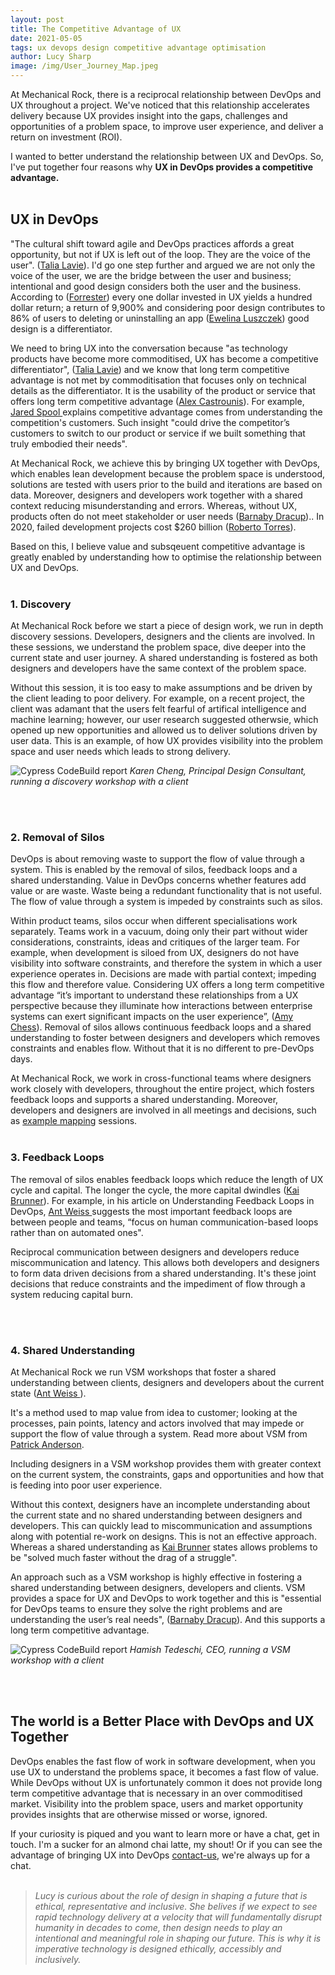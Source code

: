 ```yaml
---
layout: post
title: The Competitive Advantage of UX
date: 2021-05-05
tags: ux devops design competitive advantage optimisation
author: Lucy Sharp
image: /img/User_Journey_Map.jpeg
---
```


At Mechanical Rock, there is a reciprocal relationship between DevOps and UX throughout a project. We've noticed that this relationship accelerates delivery because UX provides insight into the gaps, challenges and opportunities of a problem space, to improve user experience, and deliver a return on investment (ROI).

I wanted to better understand the relationship between UX and DevOps. So, I've put together four reasons why **UX in DevOps provides a competitive advantage.**
<br /><br />

## UX in DevOps

"The cultural shift toward agile and DevOps practices affords a great opportunity, but not if UX is left out of the loop. They are the voice of the user". ([Talia Lavie](https://techbeacon.com/devops/8-ways-integrate-ux-speed-devops)). I'd go one step further and argued we are not only the voice of the user, we are the bridge between the user and business; intentional and good design considers both the user and the business. According to ([Forrester](https://www.forrester.com/report/The+Six+Steps+For+Justifying+Better+UX/-/E-RES117708)) every one dollar invested in UX yields a hundred dollar return; a return of 9,900% and considering poor design contributes to 86% of users to deleting or uninstalling an app ([Ewelina Luszczek](https://medium.com/@ewelina.luszczek/what-is-the-business-value-of-ux-design-affc3a1e370b)) good design is a differentiator.

We need to bring UX into the conversation because "as technology products have become more commoditised, UX has become a competitive differentiator", ([Talia Lavie](https://techbeacon.com/devops/8-ways-integrate-ux-speed-devops)) and we know that long term competitive advantage is not met by commoditisation that focuses only on technical details as the differentiator. It is the usability of the product or service that offers long term competitive advantage ([Alex Castrounis](https://www.innoarchitech.com/blog/why-product-user-experience-design-simplicity-drive-competitive-advantage#:~:text=It's%20all%20about%20competitive%20advantage,leadership%20as%20we'll%20discuss)). For example, [Jared Spool ](https://articles.uie.com/gaining-a-competitive-advantage-with-a-solid-experience-vision/) explains competitive advantage comes from understanding the competition's customers. Such insight "could drive the competitor’s customers to switch to our product or service if we built something that truly embodied their needs".

At Mechanical Rock, we achieve this by bringing UX together with DevOps, which enables lean development because the problem space is understood, solutions are tested with users prior to the build and iterations are based on data. Moreover, designers and developers work together with a shared context reducing misunderstanding and errors. Whereas, without UX, products often do not meet stakeholder or user needs ([Barnaby Dracup](https://www.devopsonline.co.uk/integrating-ux-with-devops/)).. In 2020, failed development projects cost $260 billion ([Roberto Torres](https://www.ciodive.com/news/poor-software-quality-report-2020/593015/)).

Based on this, I believe value and subsqeuent competitive advantage is greatly enabled by understanding how to optimise the relationship between UX and DevOps.
<br /><br />

### 1. Discovery

At Mechanical Rock before we start a piece of design work, we run in depth discovery sessions. Developers, designers and the clients are involved. In these sessions, we understand the problem space, dive deeper into the current state and user journey. A shared understanding is fostered as both designers and developers have the same context of the problem space.

Without this session, it is too easy to make assumptions and be driven by the client leading to poor delivery. For example, on a recent project, the client was adamant that the users felt fearful of artifical intelligence and machine learning; however, our user research suggested otherwsie, which opened up new opportunities and allowed us to deliver solutions driven by user data. This is an example, of how UX provides visibility into the problem space and user needs which leads to strong delivery.

![Cypress CodeBuild report](/img/Quickmail_Discovery.jpg)
_Karen Cheng, Principal Design Consultant, running a discovery workshop with a client_

<br /><br />

### 2. Removal of Silos

DevOps is about removing waste to support the flow of value through a system. This is enabled by the removal of silos, feedback loops and a shared understanding. Value in DevOps concerns whether features add value or are waste. Waste being a redundant functionality that is not useful. The flow of value through a system is impeded by constraints such as silos.

Within product teams, silos occur when different specialisations work separately. Teams work in a vacuum, doing only their part without wider considerations, constraints, ideas and critiques of the larger team. For example, when development is siloed from UX, designers do not have visibility into software constraints, and therefore the system in which a user experience operates in. Decisions are made with partial context; impeding this flow and therefore value. Considering UX offers a long term competitive advantage “it’s important to understand these relationships from a UX perspective because they illuminate how interactions between enterprise systems can exert significant impacts on the user experience”, ([Amy Chess](https://www.uxmatters.com/mt/archives/2019/03/platform-ux-domain-driven-design-concepts-in-enterprise-ux.php)). Removal of silos allows continuous feedback loops and a shared understanding to foster between designers and developers which removes constraints and enables flow. Without that it is no different to pre-DevOps days.

At Mechanical Rock, we work in cross-functional teams where designers work closely with developers, throughout the entire project, which fosters feedback loops and supports a shared understanding. Moreover, developers and designers are involved in all meetings and decisions, such as [example mapping](https://mechanicalrock.github.io/2020/05/18/effective-example-mapping.html) sessions.
<br /><br />

### 3. Feedback Loops

The removal of silos enables feedback loops which reduce the length of UX cycle and capital. The longer the cycle, the more capital dwindles ([Kai Brunner](https://techbeacon.com/enterprise-it/13-ux-principles-it-devops-perspective)). For example, in his article on Understanding Feedback Loops in DevOps, [Ant Weiss ](https://medium.com/@antweiss/understanding-feedback-loops-in-devops-e93b92b74bd1) suggests the most important feedback loops are between people and teams, “focus on human communication-based loops rather than on automated ones".

Reciprocal communication between designers and developers reduce miscommunication and latency. This allows both developers and designers to form data driven decisions from a shared understanding. It's these joint decisions that reduce constraints and the impediment of flow through a system reducing capital burn.

<br /><br />

### 4. Shared Understanding

At Mechanical Rock we run VSM workshops that foster a shared understanding between clients, designers and developers about the current state ([Ant Weiss ](https://medium.com/@antweiss/understanding-feedback-loops-in-devops-e93b92b74bd1)).

It's a method used to map value from idea to customer; looking at the processes, pain points, latency and actors involved that may impede or support the flow of value through a system. Read more about VSM from [Patrick Anderson](https://blog.tasktop.com/did-your-organization-wake-up-as-a-software-company-consider-value-stream-management-vsm/).

Including designers in a VSM workshop provides them with greater context on the current system, the constraints, gaps and opportunities and how that is feeding into poor user experience.

Without this context, designers have an incomplete understanding about the current state and no shared understanding between designers and developers. This can quickly lead to miscommunication and assumptions along with potential re-work on designs. This is not an effective approach. Whereas a shared understanding as [Kai Brunner](https://www.wired.com/insights/2015/01/is-devops-driving-the-future-of-ux-design/discusses) states allows problems to be "solved much faster without the drag of a struggle".

An approach such as a VSM workshop is highly effective in fostering a shared understanding between designers, developers and clients. VSM provides a space for UX and DevOps to work together and this is "essential for DevOps teams to ensure they solve the right problems and are understanding the user’s real needs", ([Barnaby Dracup](https://www.devopsonline.co.uk/integrating-ux-with-devops/)). And this supports a long term competitive advantage.

![Cypress CodeBuild report](/img/Value_Stream_Mapping.jpg)
_Hamish Tedeschi, CEO, running a VSM workshop with a client_

<br /><br />

## The world is a Better Place with DevOps and UX Together

DevOps enables the fast flow of work in software development, when you use UX to understand the problems space, it becomes a fast flow of value. While DevOps without UX is unfortunately common it does not provide long term competitive advantage that is necessary in an over commoditised market. Visibility into the problem space, users and market opportunity provides insights that are otherwise missed or worse, ignored.

If your curiosity is piqued and you want to learn more or have a chat, get in touch. I'm a sucker for an almond chai latte, my shout! Or if you can see the advantage of bringing UX into DevOps [contact-us](https://www.mechanicalrock.io/lets-get-started), we're always up for a chat.
<br /><br />

> _Lucy is curious about the role of design in shaping a future that is ethical, representative and inclusive. She belives if we expect to see rapid technology delivery at a velocity that will fundamentally disrupt humanity in decades to come, then design needs to play an intentional and meaningful role in shaping our future. This is why it is imperative technology is designed ethically, accessibly and inclusively._

